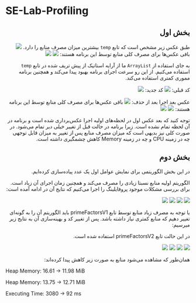 # SE-Lab-Profiling

<div dir="rtl">

<h2>
بخش اول
</h2>
طبق عکس زیر مشخص است که تابع
<code>temp</code>
بیشترین میزان مصرف منابع را دارد.
<img src="./images/javacup-1-3.png">
باقی عکس‌ها برای مصرف کلی منابع توسط این برنامه هستند:
<img src="./images/javacup-1-1.png">
<img src="./images/javacup-1-2.png">

به جای استفاده از 
<code>ArrayList</code>
ما از آرایه استاتیک از پیش تریف شده در تابع 
<code>temp</code>
استفاده می‌کنیم. از این رو سرعت اجرای برنامه بهبود پیدا می‌کند و همچنین برنامه مموری کمتری استفاده می‌کند.

کد قبلی:
<img src="./images/javacup-old-code.png">
کد جدید:
<img src="./images/javacup-new-code.png">

عکس بعد اجرا بعد از حذف:
<img src="./images/javacup-2-3.png">
باقی عکس‌ها برای مصرف کلی منابع توسط این برنامه هستند:
<img src="./images/javacup-2-1.png">
<img src="./images/javacup-2-2.png">


توجه کنید که بعد عکس اول در لحظه‌های اولیه اجرا عکس‌برداری شده است و برنامه در آن لحظه تمام نشده است.
زیرا برنامه در حالت قبل از تغییر خیلی دیر تمام می‌شود.
در صورت کلی نیز بدیهی است که میزان مصرف منابع پس از تغییر به میزان قابل توجهی چه در زمینه CPU و چه در زمینه Memory کاهش چشمگیری داشته است.

## بخش دوم 

در این بخش الگوریتمی برای نمایش عوامل اول یک عدد پیاده‌سازی کرده‌ایم.

الگوریتم اولیه منابع نسبتا زیادی را مصرف می‌کند و همچنین زمان اجرای آن زیاد است. 
برای بررسی مشکلات موجود پروفایلینگ را اجرا می‌کنیم که نتایج آن در ادامه آمده است:

<img src="./images/cpu1.1.png">
<img src="./images/cpu1.2.png">
<img src="./images/memory1.png">
<img src="./images/summary1.png">

یا توجه به مصرف زیاد منابع توسط تابع primeFactorsV1 باید الگوریتم آن را به گونه‌ای تغییر دهیم که منابع کمتری نیاز داشته باشد. پس از تغییر کد و بهینه‌سازی آن به نتایج زیر میرسیم:

در این حالت تابع primeFactorsV2 استفاده شده است.

<img src="./images/cpu2.1.png">
<img src="./images/cpu2.2.png">
<img src="./images/memory2.png">
<img src="./images/summary2.png">

همان‌طور که مشاهده می‌شود منابع به صورت زیر کاهش پیدا کرده‌اند:

</div> 

Heap Memory: 16.61 -> 11.98 MiB

Heap Memory: 13.75 -> 12.71 MiB

Executing Time: 3080 -> 92 ms
